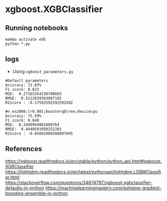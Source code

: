 # xgboost.XGBClassifier

## Running notebooks
```
mamba activate eVE
python *.py
```


## logs
* Using `xgboost_parameters.py`
```
#Default parameters
Accuracy: 72.83%
F1 score: 0.623
MSE:  0.27165354330708663
RMSE:  0.5212039363887102
R2score : -0.17592592592592582

#n_es2000;lr0.001;boostergbtree;devicecpu
Accuracy: 75.59%
F1 score: 0.648
MSE:  0.2440944881889764
RMSE:  0.4940591950252281
R2score : -0.05662909286097695

```




## References
https://xgboost.readthedocs.io/en/stable/python/python_api.html#xgboost.XGBClassifier  
https://lightgbm.readthedocs.io/en/latest/pythonapi/lightgbm.LGBMClassifier.html   
https://stackoverflow.com/questions/34674797/xgboost-xgbclassifier-defaults-in-python 
https://machinelearningmastery.com/extreme-gradient-boosting-ensemble-in-python  



